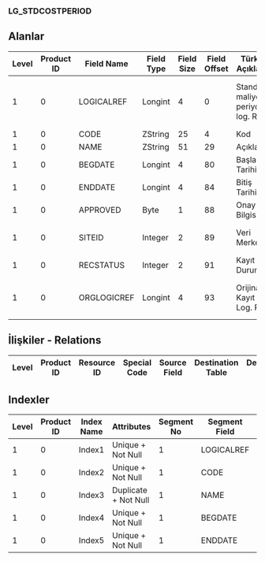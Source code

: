### LG_STDCOSTPERIOD

## Alanlar

**Level**|**Product ID**|**Field Name**|**Field Type**|**Field Size**|**Field Offset**|**Türkçe Açıklama**|**Expression**
-----|-----|-----|-----|-----|-----|-----|-----
1|0|LOGICALREF|Longint|4|0|Standart maliyet periyodu log. Ref.|Standart Cost Period Logical Reference
1|0|CODE|ZString|25|4|Kod|Code
1|0|NAME|ZString|51|29|Açıklama|Description
1|0|BEGDATE|Longint|4|80|Başlangıç Tarihi|Beginning Date
1|0|ENDDATE|Longint|4|84|Bitiş Tarihi|End Date
1|0|APPROVED|Byte|1|88|Onay Bilgisi|Approval Info
1|0|SITEID|Integer|2|89|Veri Merkezi|Data Processing Site
1|0|RECSTATUS|Integer|2|91|Kayıt Durumu|Record Status
1|0|ORGLOGICREF|Longint|4|93|Orijinal Kayıt Log. Ref.|Original Record Logical Reference

## İlişkiler - Relations
**Level**|**Product ID**|**Resource ID**|**Special Code**|**Source Field**|**Destination Table**|**Destination Field**|**Relation Type**|**Extra Condition**
-----|-----|-----|-----|-----|-----|-----|-----|-----

## Indexler
**Level**|**Product ID**|**Index Name**|**Attributes**|**Segment No**|**Segment Field**|**Sense**
-----|-----|-----|-----|-----|-----|-----
1|0|Index1|Unique + Not Null|1|LOGICALREF|Ascending
1|0|Index2|Unique + Not Null|1|CODE|Ascending
1|0|Index3|Duplicate + Not Null|1|NAME|Ascending
1|0|Index4|Unique + Not Null|1|BEGDATE|Ascending
1|0|Index5|Unique + Not Null|1|ENDDATE|Ascending
